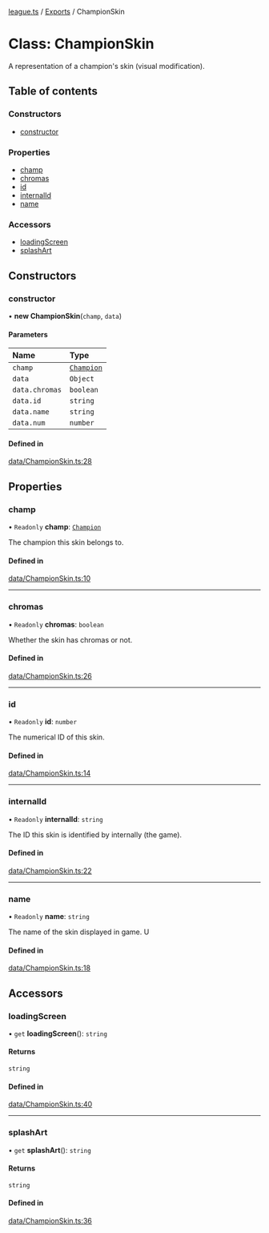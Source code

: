 [league.ts](../README.md) / [Exports](../modules.md) / ChampionSkin

# Class: ChampionSkin

A representation of a champion's skin (visual modification).

## Table of contents

### Constructors

- [constructor](ChampionSkin.md#constructor)

### Properties

- [champ](ChampionSkin.md#champ)
- [chromas](ChampionSkin.md#chromas)
- [id](ChampionSkin.md#id)
- [internalId](ChampionSkin.md#internalid)
- [name](ChampionSkin.md#name)

### Accessors

- [loadingScreen](ChampionSkin.md#loadingscreen)
- [splashArt](ChampionSkin.md#splashart)

## Constructors

### constructor

• **new ChampionSkin**(`champ`, `data`)

#### Parameters

| Name | Type |
| :------ | :------ |
| `champ` | [`Champion`](Champion.md) |
| `data` | `Object` |
| `data.chromas` | `boolean` |
| `data.id` | `string` |
| `data.name` | `string` |
| `data.num` | `number` |

#### Defined in

[data/ChampionSkin.ts:28](https://github.com/TheDrone7/league.ts/blob/18e3369/src/data/ChampionSkin.ts#L28)

## Properties

### champ

• `Readonly` **champ**: [`Champion`](Champion.md)

The champion this skin belongs to.

#### Defined in

[data/ChampionSkin.ts:10](https://github.com/TheDrone7/league.ts/blob/18e3369/src/data/ChampionSkin.ts#L10)

___

### chromas

• `Readonly` **chromas**: `boolean`

Whether the skin has chromas or not.

#### Defined in

[data/ChampionSkin.ts:26](https://github.com/TheDrone7/league.ts/blob/18e3369/src/data/ChampionSkin.ts#L26)

___

### id

• `Readonly` **id**: `number`

The numerical ID of this skin.

#### Defined in

[data/ChampionSkin.ts:14](https://github.com/TheDrone7/league.ts/blob/18e3369/src/data/ChampionSkin.ts#L14)

___

### internalId

• `Readonly` **internalId**: `string`

The ID this skin is identified by internally (the game).

#### Defined in

[data/ChampionSkin.ts:22](https://github.com/TheDrone7/league.ts/blob/18e3369/src/data/ChampionSkin.ts#L22)

___

### name

• `Readonly` **name**: `string`

The name of the skin displayed in game. U

#### Defined in

[data/ChampionSkin.ts:18](https://github.com/TheDrone7/league.ts/blob/18e3369/src/data/ChampionSkin.ts#L18)

## Accessors

### loadingScreen

• `get` **loadingScreen**(): `string`

#### Returns

`string`

#### Defined in

[data/ChampionSkin.ts:40](https://github.com/TheDrone7/league.ts/blob/18e3369/src/data/ChampionSkin.ts#L40)

___

### splashArt

• `get` **splashArt**(): `string`

#### Returns

`string`

#### Defined in

[data/ChampionSkin.ts:36](https://github.com/TheDrone7/league.ts/blob/18e3369/src/data/ChampionSkin.ts#L36)
